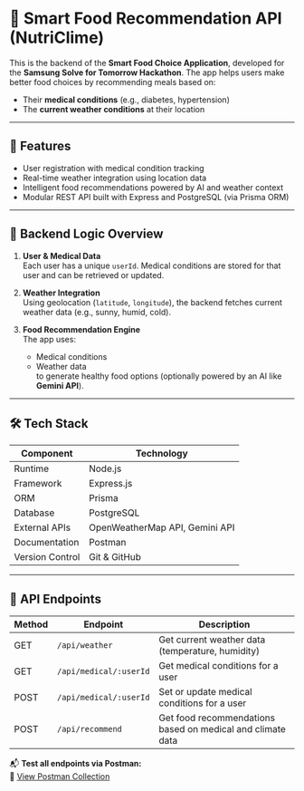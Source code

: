 # 🥗 Smart Food Recommendation API (NutriClime)

This is the backend of the **Smart Food Choice Application**, developed for the **Samsung Solve for Tomorrow Hackathon**. The app helps users make better food choices by recommending meals based on:

- Their **medical conditions** (e.g., diabetes, hypertension)
- The **current weather conditions** at their location

---

## 🚀 Features

- User registration with medical condition tracking
- Real-time weather integration using location data
- Intelligent food recommendations powered by AI and weather context
- Modular REST API built with Express and PostgreSQL (via Prisma ORM)

---

## 🧠 Backend Logic Overview

1. **User & Medical Data**  
   Each user has a unique `userId`. Medical conditions are stored for that user and can be retrieved or updated.

2. **Weather Integration**  
   Using geolocation (`latitude`, `longitude`), the backend fetches current weather data (e.g., sunny, humid, cold).

3. **Food Recommendation Engine**  
   The app uses:
   - Medical conditions
   - Weather data  
   to generate healthy food options (optionally powered by an AI like **Gemini API**).

---

## 🛠️ Tech Stack

| Component      | Technology        |
|----------------|------------------|
| Runtime        | Node.js           |
| Framework      | Express.js        |
| ORM            | Prisma            |
| Database       | PostgreSQL        |
| External APIs  | OpenWeatherMap API, Gemini API |
| Documentation  | Postman           |
| Version Control| Git & GitHub      |

---

## 🔌 API Endpoints

| Method | Endpoint                      | Description                                       |
|--------|-------------------------------|---------------------------------------------------|
| GET    | `/api/weather`                | Get current weather data (temperature, humidity) |
| GET    | `/api/medical/:userId`        | Get medical conditions for a user                |
| POST   | `/api/medical/:userId`        | Set or update medical conditions for a user      |
| POST   | `/api/recommend`              | Get food recommendations based on medical and climate data |

📬 **Test all endpoints via Postman:**  
🔗 [View Postman Collection](./docs/postman_collection.json)
